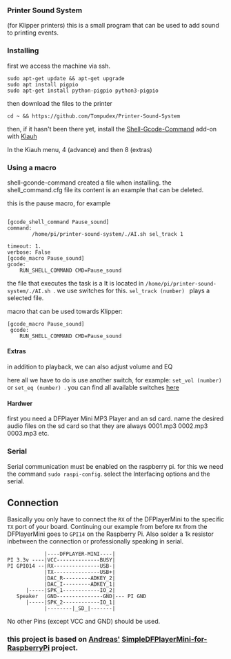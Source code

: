 ### Printer Sound System
(for Klipper printers)
  this is a small program that can be used to add sound to printing events.


### Installing 
first we access the machine via ssh.
````
sudo apt-get update && apt-get upgrade
sudo apt install pigpio
sudo apt-get install python-pigpio python3-pigpio
````
then download the files to the printer
````
cd ~ && https://github.com/Tompudex/Printer-Sound-System
````
then, if it hasn't been there yet, install the [Shell-Gcode-Command](https://github.com/dw-0/kiauh/blob/095823bf288029a2d8e147c275b0c3b8549edd57/docs/gcode_shell_command.md#L1) add-on with [Kiauh](https://github.com/dw-0/kiauh/tree/master)

In the Kiauh menu, 4 (advance) and then 8 (extras)

### Using a macro
shell-gconde-command created a file when installing. the shell_command.cfg file
its content is an example that can be deleted.

this is the pause macro, for example
````

[gcode_shell_command Pause_sound]
command: 
        /home/pi/printer-sound-system/./AI.sh sel_track 1

timeout: 1.
verbose: False
[gcode_macro Pause_sound]
gcode:
    RUN_SHELL_COMMAND CMD=Pause_sound
````
the file that executes the task is a
  It is located in  `/home/pi/printer-sound-system/./AI.sh `.
  we use switches for this.  `sel_track (number) ` plays a selected file.

macro that can be used towards Klipper:
````
[gcode_macro Pause_sound] 
 gcode:
    RUN_SHELL_COMMAND CMD=Pause_sound
````
#### Extras

in addition to playback, we can also adjust volume and EQ

here all we have to do is use another switch, for example:  `set_vol (number) ` or  `set_eq (number) `.
you can find all available switches [here](https://github.com/thokis/SimpleDFPlayerMini-for-MicroPython/wiki/API)

#### Hardwer 
first you need a  DFPlayer Mini MP3 Player and an sd card. name the desired audio files on the sd card so that they are always 0001.mp3 0002.mp3 0003.mp3 etc.

### Serial
Serial communication must be enabled on the raspberry pi. for this we need the command ````sudo raspi-config````.
select the Interfacing options and the serial. 
## Connection

Basically you only have to connect the `RX` of the DFPlayerMini to the specific `TX` port of your board. Continuing our example from before `RX` from the DFPlayerMini goes to `GPI14` on the Raspberry Pi.
Also solder a 1k resistor inbetween the connection or professionally speaking in serial.
````
            |----DFPLAYER-MINI----|
PI 3.3v ----|VCC--------------BUSY|
PI GPIO14 --|RX---------------USB-|
            |TX---------------USB+|
            |DAC_R---------ADKEY_2|
            |DAC_I---------ADKEY_1|
      |-----|SPK_1------------IO_2|
   Speaker  |GND---------------GND|--- PI GND
      |-----|SPK_2------------IO_1|
            |--------|_SD_|-------|
````

No other Pins (except VCC and GND) should be used.


### this project is based on [Andreas'](https://github.com/andreaswatch) [SimpleDFPlayerMini-for-RaspberryPi](https://github.com/andreaswatch/SimpleDFPlayerMini-for-RaspberryPi) project.

